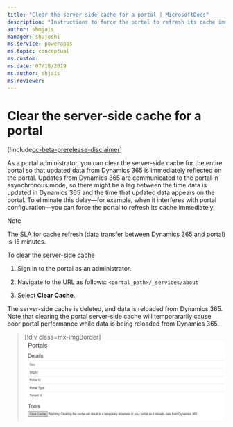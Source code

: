 ```yaml
---
title: "Clear the server-side cache for a portal | MicrosoftDocs"
description: "Instructions to force the portal to refresh its cache immediately."
author: sbmjais
manager: shujoshi
ms.service: powerapps
ms.topic: conceptual
ms.custom: 
ms.date: 07/18/2019
ms.author: shjais
ms.reviewer:
---
```


# Clear the server-side cache for a portal

[!include[cc-beta-prerelease-disclaimer](../../../includes/cc-beta-prerelease-disclaimer.md)]

As a portal administrator, you can clear the server-side cache for the entire portal so that updated data from Dynamics 365 is immediately reflected on the portal. Updates from Dynamics 365 are communicated to the portal in asynchronous mode, so there might be a lag between the time data is updated in Dynamics 365 and the time that updated data appears on the portal. To eliminate this delay&mdash;for example, when it interferes with portal configuration&mdash;you can force the portal to refresh its cache immediately.

> [!NOTE]
> The SLA for cache refresh (data transfer between Dynamics 365 and portal) is 15 minutes.

To clear the server-side cache

1.	Sign in to the portal as an administrator.

2.	Navigate to the URL as follows: `<portal_path>/_services/about`

3.	Select **Clear Cache**. 

The server-side cache is deleted, and data is reloaded from Dynamics 365. Note that clearing the portal server-side cache will temporararily cause poor portal performance while data is being reloaded from Dynamics 365.

> [!div class=mx-imgBorder]
> ![Clear the portal cache](../media/clear-portal-cache.png "Clear the portal cache")
